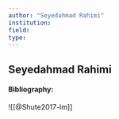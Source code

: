 ```yaml
---
author: "Seyedahmad Rahimi"
institution:
field:
type:
---
```


## Seyedahmad Rahimi
#### Bibliography:

![[@Shute2017-lm]]